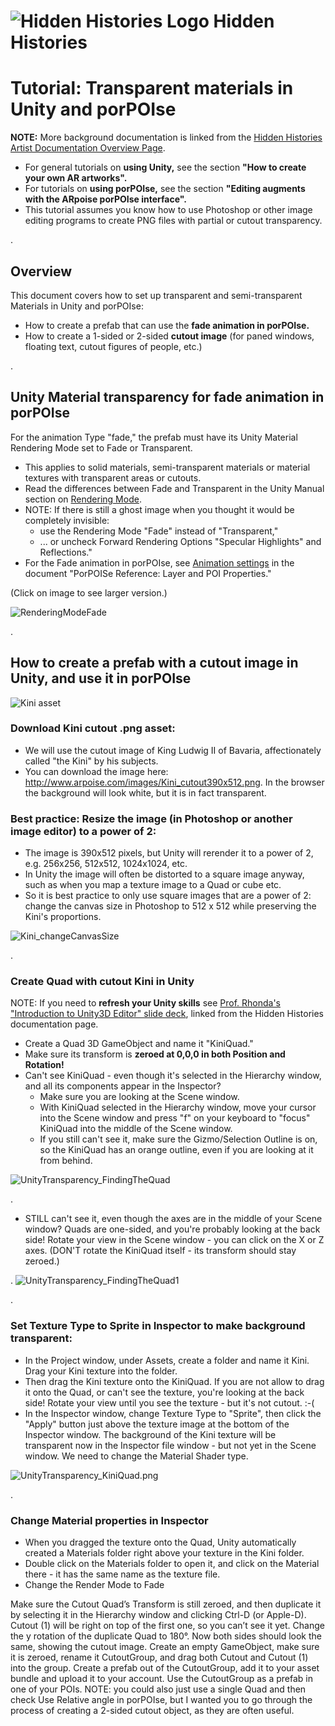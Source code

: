 # ![Hidden Histories Logo](images/hiddenhistories-logo.png) Hidden Histories

# Tutorial: Transparent materials in Unity and porPOIse

**NOTE:** More background documentation is linked from the [Hidden Histories Artist Documentation Overview Page](http://hiddenhistoriesjtown.org/documentation).

- For general tutorials on **using Unity,** see the section **"How to create your own AR artworks".**
- For tutorials on **using porPOIse,** see the section **"Editing augments with the ARpoise porPOIse interface".**
- This tutorial assumes you know how to use Photoshop or other image editing programs to create PNG files with partial or cutout transparency.

.
## Overview

This document covers how to set up transparent and semi-transparent Materials in Unity and porPOIse:
- How to create a prefab that can use the **fade animation in porPOIse.**
- How to create a 1-sided or 2-sided **cutout image** (for paned windows, floating text, cutout figures of people, etc.)

. 
## Unity Material transparency for fade animation in porPOIse

For the animation Type "fade," the prefab must have its Unity Material Rendering Mode set to Fade or Transparent. 
- This applies to solid materials, semi-transparent materials or material textures with transparent areas or cutouts.
- Read the differences between Fade and Transparent in the Unity Manual section on [Rendering Mode](https://docs.unity3d.com/Manual/StandardShaderMaterialParameterRenderingMode.html).
- NOTE: If there is still a ghost image when you thought it would be completely invisible:
  - use the Rendering Mode "Fade" instead of "Transparent,"
  - ... or uncheck Forward Rendering Options "Specular Highlights" and Reflections."
- For the Fade animation in porPOIse, see [Animation settings](https://github.com/Hidden-Histories/Public-Resources/blob/master/documentation/UsingPorPOIse_REF-Layer-POI-Properties.md#animation-settings) in the document "PorPOISe Reference: Layer and POI Properties."

(Click on image to see larger version.)

![RenderingModeFade](images/UsingPorpoise_UnityTransparency1.png)

.

## How to create a prefab with a cutout image in Unity, and use it in porPOIse

![Kini asset](images/Kini_cutout390x512.png)

### Download Kini cutout .png asset:
- We will use the cutout image of King Ludwig II of Bavaria, affectionately called "the Kini" by his subjects.
- You can download the image here: http://www.arpoise.com/images/Kini_cutout390x512.png. In the browser the background will look white, but it is in fact transparent.

### Best practice: Resize the image (in Photoshop or another image editor) to a power of 2:
- The image is 390x512 pixels, but Unity will rerender it to a power of 2, e.g. 256x256, 512x512, 1024x1024, etc. 
- In Unity the image will often be distorted to a square image anyway, such as when you map a texture image to a Quad or cube etc. 
- So it is best practice to only use square images that are a power of 2: change the canvas size in Photoshop to 512 x 512 while preserving the Kini's proportions.

![Kini_changeCanvasSize](images/Kini_changeCanvasSize.png)

.
### Create Quad with cutout Kini in Unity 

NOTE: If you need to **refresh your Unity skills** see [Prof. Rhonda's "Introduction to Unity3D Editor" slide deck](https://docs.google.com/presentation/d/1CzzGu4zK2a9VsXfM0WVPNGqtQfGEr30u67TTrWYI8qU/edit#slide=id.g7f6e1f9622_0_516), linked from the Hidden Histories documentation page.

- Create a Quad 3D GameObject and name it "KiniQuad." 
- Make sure its transform is **zeroed at 0,0,0 in both Position and Rotation!**
- Can't see KiniQuad - even though it's selected in the Hierarchy window, and all its components appear in the Inspector? 
  - Make sure you are looking at the Scene window.
  - With KiniQuad selected in the Hierarchy window, move your cursor into the Scene window and press "f" on your keyboard to "focus" KiniQuad into the middle of the Scene window.
  - If you still can't see it, make sure the Gizmo/Selection Outline is on, so the KiniQuad has an orange outline, even if you are looking at it from behind.

![UnityTransparency_FindingTheQuad](images/UnityTransparency_FindingTheQuad.png)

.
  - STILL can't see it, even though the axes are in the middle of your Scene window? Quads are one-sided, and you're probably looking at the back side! Rotate your view in the Scene window - you can click on the X or Z axes. (DON'T rotate the KiniQuad itself - its transform should stay zeroed.)

.
![UnityTransparency_FindingTheQuad1](images/UnityTransparency_FindingTheQuad1.png)

.

### Set Texture Type to Sprite in Inspector to make background transparent:
- In the Project window, under Assets, create a folder and name it Kini. Drag your Kini texture into the folder.
- Then drag the Kini texture onto the KiniQuad. If you are not allow to drag it onto the Quad, or can't see the texture, you're looking at the back side! Rotate your view until you see the texture - but it's not cutout. :-(
- In the Inspector window, change Texture Type to "Sprite", then click the "Apply" button just above the texture image at the bottom of the Inspector window. The background of the Kini texture will be transparent now in the Inspector file window - but not yet in the Scene window. We need to change the Material Shader type.

![UnityTransparency_KiniQuad.png](images/UnityTransparency_KiniQuad.png)

.
### Change Material properties in Inspector
- When you dragged the texture onto the Quad, Unity automatically created a Materials folder right above your texture in the Kini folder.
- Double click on the Materials folder to open it, and click on the Material there - it has the same name as the texture file.
- Change the Render Mode to Fade

Make sure the Cutout Quad’s Transform is still zeroed, and then duplicate it by selecting it in the Hierarchy window and clicking Ctrl-D (or Apple-D). Cutout (1) will be right on top of the first one, so you can’t see it yet.
Change the y rotation of the duplicate Quad to 180°. Now both sides should look the same, showing the cutout image.
Create an empty GameObject, make sure it is zeroed, rename it CutoutGroup, and drag both Cutout and Cutout (1) into the group.
Create a prefab out of the CutoutGroup, add it to your asset bundle and upload it to your account.
Use the CutoutGroup as a prefab in one of your POIs.
NOTE: you could also just use a single Quad and then check Use Relative angle in porPOIse, but I wanted you to go through the process of creating a 2-sided cutout object, as they are often useful.
